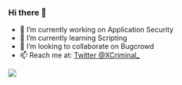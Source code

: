 ### Hi there 👋

- 🔭 I’m currently working on Application Security
- 🌱 I’m currently learning Scripting 
- 👯 I’m looking to collaborate on Bugcrowd
- 📫 Reach me at: [Twitter @XCriminal_](https://twitter.com/XCriminal_)

<img src="https://github-readme-stats.vercel.app/api?username=Bhagavan-Bollina&&show_icons=true&title_color=008000&icon_color=bb2acf&text_color=daf7dc&bg_color=151515">



